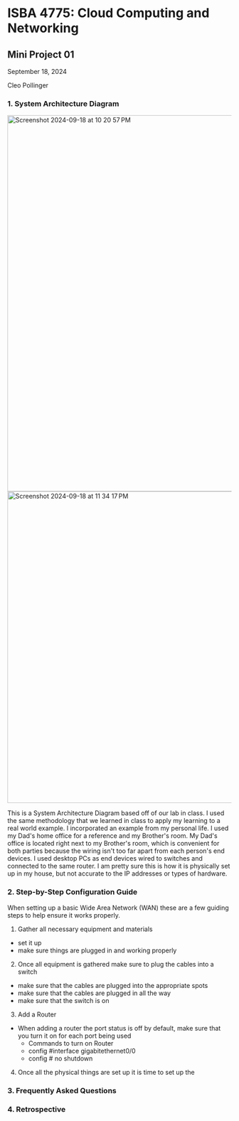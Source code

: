 # ISBA 4775: Cloud Computing and Networking

## Mini Project 01

September 18, 2024


Cleo Pollinger

###  1. System Architecture Diagram
<img width="846" alt="Screenshot 2024-09-18 at 10 20 57 PM" src="https://github.com/user-attachments/assets/1b31d471-e2f2-4b09-bdc5-e14c94a49c1b">



<img width="701" alt="Screenshot 2024-09-18 at 11 34 17 PM" src="https://github.com/user-attachments/assets/54b7c4dd-defc-4d7b-99ca-0f4025d8ed62">






This is a System Architecture Diagram based off of our lab in class. I used the same methodology that we learned in class to apply my learning to a real world example. I incorporated an example from my personal life. I used my Dad's home office for a reference and my Brother's room. My Dad's office is located right next to my Brother's room, which is convenient for both parties because the wiring isn't too far apart from each person's end devices. I used desktop PCs as end devices wired to switches and connected to the same router. I am pretty sure this is how it is physically set up in my house, but not accurate to the IP addresses or types of hardware.

###  2. Step-by-Step Configuration Guide
When setting up a basic Wide Area Network (WAN) these are a few guiding steps to help ensure it works properly.

1. Gather all necessary equipment and materials
- set it up
- make sure things are plugged in and working properly
2. Once all equipment is gathered make sure to plug the cables into a switch
- make sure that the cables are plugged into the appropriate spots
- make sure that the cables are plugged in all the way
- make sure that the switch is on
3. Add a Router
- When adding a router the port status is off by default, make sure that you turn it on for each port being used
    - Commands to turn on Router
    - config #interface gigabitethernet0/0
    - config # no shutdown
4. Once all the physical things are set up it is time to set up the 

###  3. Frequently Asked Questions

###  4. Retrospective
